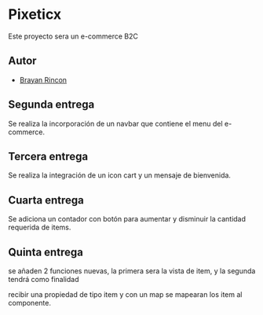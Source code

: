 # Pixeticx

Este proyecto sera un e-commerce B2C

## Autor

- [Brayan Rincon](https://github.com/brayanrbx)

## Segunda entrega

Se realiza la incorporación de un navbar que contiene el menu del e-commerce.

## Tercera entrega

Se realiza la integración de un icon cart y un mensaje de bienvenida.

## Cuarta entrega

Se adiciona un contador con botón para aumentar y disminuir la cantidad requerida de items.

## Quinta entrega

se añaden 2 funciones nuevas, la primera sera la vista de item, y la segunda tendrá como finalidad

recibir una propiedad de tipo item y con un map se mapearan los item al componente.




